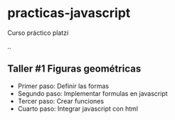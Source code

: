 # practicas-javascript
Curso práctico platzi

..

## Taller #1 Figuras geométricas    

- Primer paso: Definir las formas
- Segundo paso: Implementar formulas en javascript 
- Tercer paso: Crear funciones
- Cuarto paso: Integrar javascript con html